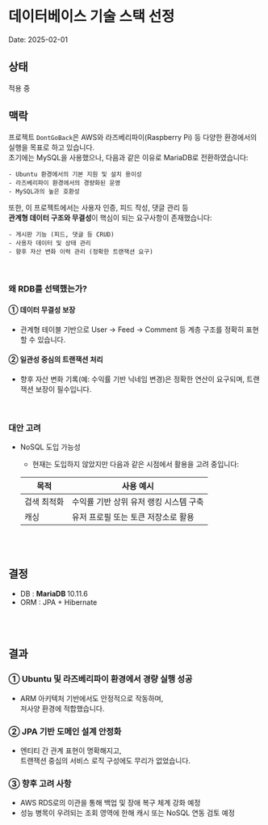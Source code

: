# 데이터베이스 기술 스택 선정

Date: 2025-02-01

## 상태

적용 중

## 맥락

프로젝트 `DontGoBack`은 AWS와 라즈베리파이(Raspberry Pi) 등 다양한 환경에서의 실행을 목표로 하고 있습니다.  
초기에는 MySQL을 사용했으나, 다음과 같은 이유로 MariaDB로 전환하였습니다:

```
- Ubuntu 환경에서의 기본 지원 및 설치 용이성
- 라즈베리파이 환경에서의 경량화된 운영
- MySQL과의 높은 호환성
```

또한, 이 프로젝트에서는 사용자 인증, 피드 작성, 댓글 관리 등  
**관계형 데이터 구조와 무결성**이 핵심이 되는 요구사항이 존재했습니다:

```
- 게시판 기능 (피드, 댓글 등 CRUD)
- 사용자 데이터 및 상태 관리
- 향후 자산 변화 이력 관리 (정확한 트랜잭션 요구)
```

<br/>

### 왜 RDB를 선택했는가?

#### ① 데이터 무결성 보장

- 관계형 테이블 기반으로 User → Feed → Comment 등 계층 구조를 정확히 표현할 수 있습니다.

#### ② 일관성 중심의 트랜잭션 처리

- 향후 자산 변화 기록(예: 수익률 기반 닉네임 변경)은 정확한 연산이 요구되며, 트랜잭션 보장이 필수입니다.

<br/>

### 대안 고려

- NoSQL 도입 가능성

  - 현재는 도입하지 않았지만 다음과 같은 시점에서 활용을 고려 중입니다:

  | 목적        | 사용 예시                              |
  | ----------- | -------------------------------------- |
  | 검색 최적화 | 수익률 기반 상위 유저 랭킹 시스템 구축 |
  | 캐싱        | 유저 프로필 또는 토큰 저장소로 활용    |

<br/>
<br/>

## 결정

- DB : <strong> MariaDB </strong> 10.11.6
- ORM : JPA + Hibernate

<br/>
<br/>

## 결과

### ① Ubuntu 및 라즈베리파이 환경에서 경량 실행 성공

- ARM 아키텍처 기반에서도 안정적으로 작동하며,  
  저사양 환경에 적합했습니다.

### ② JPA 기반 도메인 설계 안정화

- 엔티티 간 관계 표현이 명확해지고,  
  트랜잭션 중심의 서비스 로직 구성에도 무리가 없었습니다.

### ③ 향후 고려 사항

- AWS RDS로의 이관을 통해 백업 및 장애 복구 체계 강화 예정
- 성능 병목이 우려되는 조회 영역에 한해 캐시 또는 NoSQL 연동 검토 예정
